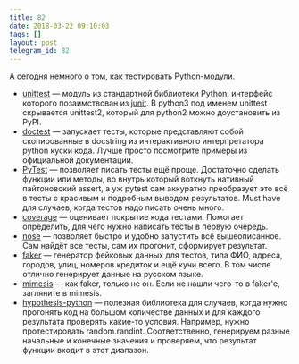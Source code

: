 ```yaml
---
title: 82
date: 2018-03-22 09:10:03
tags: []
layout: post
telegram_id: 82
---
```


А сегодня немного о том, как тестировать Python-модули.

+ [unittest](https://docs.python.org/3/library/unittest.html) — модуль из стандартной библиотеки Python, интерфейс которого позаимствован из [junit](https://junit.org/junit5/). В python3 под именем unittest скрывается unittest2, который для python2 можно доустановить из PyPI.
+ [doctest](https://docs.python.org/3/library/doctest.html) — запускает тесты, которые представляют собой скопированные в docstring из интерактивного интерпретатора python куски кода. Лучше просто посмотрите примеры из официальной документации.
+ [PyTest](https://docs.pytest.org/en/latest/) — позволяет писать тесты ещё проще. Достаточно сделать функции или методы, во внутрь который воткнуть нативный пайтоновский assert, а уж pytest сам аккуратно преобразует это всё в тесты с красивым и подробным выводом результатов. Must have для случаев, когда тестов надо писать очень много.
+ [coverage](https://coverage.readthedocs.io/) — оценивает покрытие кода тестами. Помогает определить, для чего нужно написать тесты в первую очередь.
+ [nose](https://nose.readthedocs.io/en/latest/) — позволяет быстро и удобно запустить всё вышеописанное. Сам найдёт все тесты, сам их прогонит, сформирует результат.
+ [faker](https://github.com/joke2k/faker) — генератор фейковых данных для тестов, типа ФИО, адреса, городов, улиц, номеров кредиток и ещё кучи всего. В том числе отлично генерирует данные на русском языке.
+ [mimesis](https://github.com/lk-geimfari/mimesis) — как faker, только не он. Если не нашли чего-то в faker'е, загляните в mimesis.
+ [hypothesis-python](https://github.com/HypothesisWorks/hypothesis-python) — полезная библиотека для случаев, когда нужно прогонять код на большом количестве данных и для каждого результата проверять какие-то условия. Например, нужно протестировать random.randint. Соответственно, генерируем разные начальные и конечные значения и проверяем, что результат функции входит в этот диапазон.
